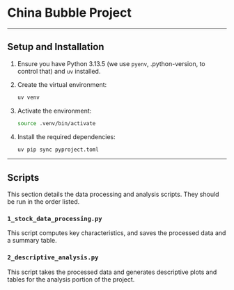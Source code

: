 # China Bubble Project

---

## Setup and Installation

1.  Ensure you have Python 3.13.5 (we use `pyenv`, .python-version, to control that) and `uv` installed.

2.  Create the virtual environment:
    ```bash
    uv venv
    ```
3.  Activate the environment:
    ```bash
    source .venv/bin/activate
    ```
4.  Install the required dependencies:
    ```bash
    uv pip sync pyproject.toml
    ```
---

## Scripts

This section details the data processing and analysis scripts. They should be run in the order listed.

### `1_stock_data_processing.py`

This script computes key characteristics, and saves the processed data and a summary table.


### `2_descriptive_analysis.py`

This script takes the processed data and generates descriptive plots and tables for the analysis portion of the project.

